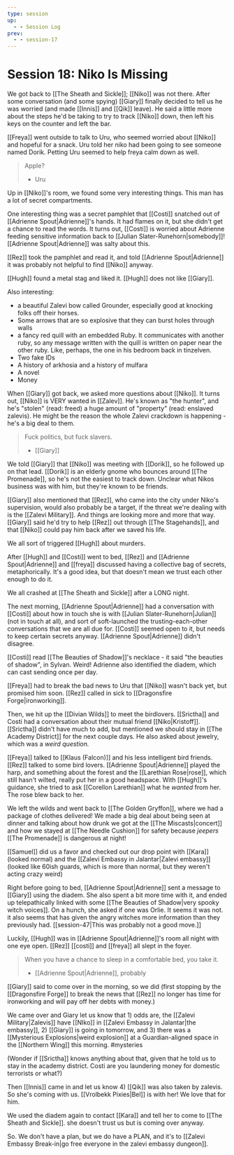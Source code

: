 ```yaml
---
type: session
up:
  - - Session Log
prev:
  - - session-17
---
```


# Session 18: Niko Is Missing

We got back to [[The Sheath and Sickle]]; [[Niko]] was not there. After some conversation (and some spying) [[Giary]] finally decided to tell us he was worried (and made [[Innis]] and [[Qik]] leave). He said a little more about the steps he'd be taking to try to track [[Niko]] down, then left his keys on the counter and left the bar. 

[[Freya]] went outside to talk to Uru, who seemed worried about [[Niko]] and hopeful for a snack. Uru told her niko had been going to see someone named Dorik. Petting Uru seemed to help freya calm down as well. 

> Apple? 
> 
> - Uru

Up in [[Niko]]'s room, we found some very interesting things. This man has a lot of secret compartments. 

One interesting thing was a secret pamphlet that [[Costi]] snatched out of [[Adrienne Spout|Adrienne]]'s hands. It had flames on it, but she didn't get a chance to read the words. It turns out, [[Costi]] is worried about Adrienne feeding sensitive information back to [[Julian Slater-Runehorn|somebody]]! [[Adrienne Spout|Adrienne]] was salty about this. 

[[Rez]] took the pamphlet and read it, and told [[Adrienne Spout|Adrienne]] it was probably not helpful to find [[Niko]] anyway. 

[[Hugh]] found a metal stag and liked it. [[Hugh]] does not like [[Giary]]. 

Also interesting:
- a beautiful Zalevi bow called Grounder, especially good at knocking folks off their horses. 
- Some arrows that are so explosive that they can burst holes through walls 
- a fancy red quill with an embedded Ruby. It communicates with another ruby, so any message written with the quill is written on paper near the other ruby. Like, perhaps, the one in his bedroom back in tinzelven. 
- Two fake IDs
- A history of arkhosia and a history of mulfara
- A novel 
- Money 

When [[Giary]] got back, we asked more questions about [[Niko]]. It turns out, [[Niko]] is VERY wanted in [[Zalev]]. He's known as "the hunter", and he's "stolen" (read: freed) a huge amount of "property" (read: enslaved zalevis). He might be the reason the whole Zalevi crackdown is happening - he's a big deal to them. 

> Fuck politics, but fuck slavers. 
> 
> - [[Giary]]

We told [[Giary]] that [[Niko]] was meeting with [[Dorik]], so he followed up on that lead. [[Dorik]] is an elderly gnome who bounces around [[The Promenade]], so he's not the easiest to track down. Unclear what Nikos business was with him, but they're known to be friends. 

[[Giary]] also mentioned that [[Rez]], who came into the city under Niko's supervision, would also probably be a target, if the threat we're dealing with is the [[Zalevi Military]]. And things are looking more and more that way. [[Giary]] said he'd try to help [[Rez]] out through [[The Stagehands]], and that [[Niko]] could pay him back after we saved his life. 

We all sort of triggered [[Hugh]] about murders. 

After [[Hugh]] and [[Costi]] went to bed, [[Rez]] and [[Adrienne Spout|Adrienne]] and [[freya]] discussed having a collective bag of secrets, metaphorically. It's a good idea, but that doesn't mean we trust each other enough to do it. 

We all crashed at [[The Sheath and Sickle]] after a LONG night. 

The next morning, [[Adrienne Spout|Adrienne]] had a conversation with [[Costi]] about how in touch she is with [[Julian Slater-Runehorn|Julian]] (not in touch at all), and sort of soft-launched the trusting-each-other conversations that we are all due for. [[Costi]] seemed open to it, but needs to keep certain secrets anyway. [[Adrienne Spout|Adrienne]] didn't disagree. 

[[Costi]] read [[The Beauties of Shadow]]'s necklace - it said "the beauties of shadow", in Sylvan. Weird! Adrienne also identified the diadem, which can cast sending once per day. 

[[Freya]] had to break the bad news to Uru that [[Niko]] wasn't back yet, but promised him soon. [[Rez]] called in sick to [[Dragonsfire Forge|ironworking]].

Then, we hit up the [[Divian Wilds]] to meet the birdlovers. [[Srictha]] and Costi had a conversation about their mutual friend [[Niko|Kristoff]]. [[Srictha]] didn't have much to add, but mentioned we should stay in [[The Academy District]] for the next couple days. He also asked about jewelry, which was a *weird question.* 

[[Freya]] talked to [[Klaus (Falcon)]] and his less intelligent bird friends. [[Rez]] talked to some bird lovers. [[Adrienne Spout|Adrienne]] played the harp, and something about the forest and the [[Larethian Rose|rose]], which still hasn't wilted, really put her in a good headspace. With [[Hugh]]'s guidance, she tried to ask [[Corellon Larethian]] what he *wanted* from her. The rose blew back to her. 

We left the wilds and went back to [[The Golden Gryffon]], where we had a package of clothes delivered! We made a big deal about being seen at dinner and talking about how drunk we got at the [[The Miscasts|concert]] and how we stayed at [[The Needle Cushion]] for safety because *jeepers* [[The Promenade]] is dangerous at night! 

[[Samuel]] did us a favor and checked out our drop point with [[Kara]] (looked normal) and the [[Zalevi Embassy in Jalantar|Zalevi embassy]] (looked like 60ish guards, which is more than normal, but they weren't acting crazy weird)

Right before going to bed, [[Adrienne Spout|Adrienne]] sent a message to [[Giary]] using the diadem. She also spent a bit more time with it, and ended up telepathically linked with some [[The Beauties of Shadow|very spooky witch voices]]. On a hunch, she asked if one was Orlie. It seems it was not. it also seems that has given the angry witches more information than they previously had. [[session-47|This was probably not a good move.]]

Luckily, [[Hugh]] was in [[Adrienne Spout|Adrienne]]'s room all night with one eye open. [[Rez]] [[costi]] and [[freya]] all slept in the foyer.

> When you have a chance to sleep in a comfortable bed, you take it.
> 
> - [[Adrienne Spout|Adrienne]], probably 

[[Giary]] said to come over in the morning, so we did (first stopping by the [[Dragonsfire Forge]] to break the news that [[Rez]] no longer has time for ironworking and will pay off her debts with money.) 

We came over and Giary let us know that 1) odds are, the [[Zalevi Military|Zalevis]] have [[NIko]] in [[Zalevi Embassy in Jalantar|the embassy]], 2) [[Giary]] is going in tomorrow, and 3) there was a [[Mysterious Explosions|weird explosion]] at a Guardian-aligned space in the [[Northern Wing]] this morning. #mysteries 

(Wonder if [[Srictha]] knows anything about that, given that he told us to stay in the academy district. Costi are you laundering money for domestic terrorists or what?)

Then [[Innis]] came in and let us know 4) [[Qik]] was also taken by zalevis. So she's coming with us. [[Vrolbekk Pixies|Bel]] is with her! We love that for him. 

We used the diadem again to contact [[Kara]] and tell her to come to [[The Sheath and Sickle]]. she doesn't trust us but is coming over anyway. 

So. We don't have a plan, but we do have a PLAN, and it's to [[Zalevi Embassy Break-in|go free everyone in the zalevi embassy dungeon]]. 

